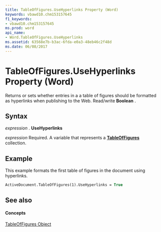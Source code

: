 ```yaml
---
title: TableOfFigures.UseHyperlinks Property (Word)
keywords: vbawd10.chm153157645
f1_keywords:
- vbawd10.chm153157645
ms.prod: word
api_name:
- Word.TableOfFigures.UseHyperlinks
ms.assetid: 63568e7b-b3ac-6fda-e0a3-48eb46c2f48d
ms.date: 06/08/2017
---
```



# TableOfFigures.UseHyperlinks Property (Word)

Returns or sets whether entries in a a table of figures should be formatted as hyperlinks when publishing to the Web. Read/write  **Boolean** .


## Syntax

 _expression_ . **UseHyperlinks**

 _expression_ Required. A variable that represents a **[TableOfFigures](Word.TableOfFigures.md)** collection.


## Example

This example formats the first table of figures in the document using hyperlinks.


```vb
ActiveDocument.TableOfFigures(1).UseHyperlinks = True
```


## See also


#### Concepts


[TableOfFigures Object](Word.TableOfFigures.md)

